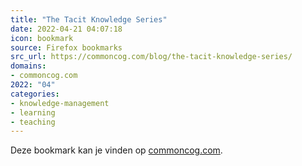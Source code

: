 ```yaml
---
title: "The Tacit Knowledge Series"
date: 2022-04-21 04:07:18
icon: bookmark
source: Firefox bookmarks
src_url: https://commoncog.com/blog/the-tacit-knowledge-series/
domains:
- commoncog.com
2022: "04"
categories:
- knowledge-management
- learning
- teaching
---
```

Deze bookmark kan je vinden op [commoncog.com](https://commoncog.com/blog/the-tacit-knowledge-series/).
